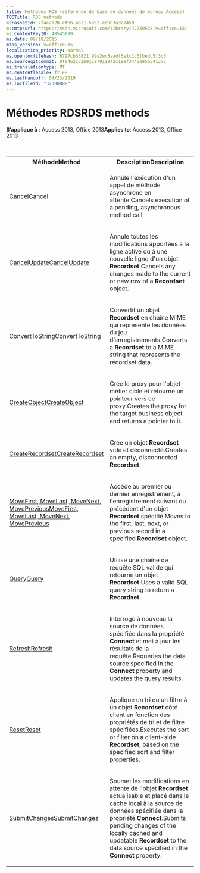 ```yaml
---
title: Méthodes RDS (référence de base de données de bureau Access)
TOCTitle: RDS methods
ms:assetid: 7f4e2a28-cf6b-4621-5352-ed983a3c7450
ms:mtpsurl: https://msdn.microsoft.com/library/JJ249538(v=office.15)
ms:contentKeyID: 48545899
ms.date: 09/18/2015
mtps_version: v=office.15
localization_priority: Normal
ms.openlocfilehash: 6797cb36821f99a2ec5aadf6e1c1c6fbedc5f3c3
ms.sourcegitcommit: 8fe462c32b91c87911942c188f3445e85a54137c
ms.translationtype: MT
ms.contentlocale: fr-FR
ms.lasthandoff: 04/23/2019
ms.locfileid: "32300888"
---
```

# <a name="rds-methods"></a><span data-ttu-id="a5a0c-102">Méthodes RDS</span><span class="sxs-lookup"><span data-stu-id="a5a0c-102">RDS methods</span></span>

<span data-ttu-id="a5a0c-103">**S’applique à** : Access 2013, Office 2013</span><span class="sxs-lookup"><span data-stu-id="a5a0c-103">**Applies to**: Access 2013, Office 2013</span></span>

<br/>

<table>
<colgroup>
<col style="width: 50%" />
<col style="width: 50%" />
</colgroup>
<tbody>
<tr class="even">
<th><span data-ttu-id="a5a0c-104">Méthode</span><span class="sxs-lookup"><span data-stu-id="a5a0c-104">Method</span></span></th>
<th><span data-ttu-id="a5a0c-105">Description</span><span class="sxs-lookup"><span data-stu-id="a5a0c-105">Description</span></span></th>
</tr>
<tr class="odd">
<td><p><span data-ttu-id="a5a0c-106"><a href="cancel-method-rds.md">Cancel</a></span><span class="sxs-lookup"><span data-stu-id="a5a0c-106"><a href="cancel-method-rds.md">Cancel</a></span></span></p></td>
<td><p><span data-ttu-id="a5a0c-107">Annule l'exécution d'un appel de méthode asynchrone en attente.</span><span class="sxs-lookup"><span data-stu-id="a5a0c-107">Cancels execution of a pending, asynchronous method call.</span></span></p></td>
</tr>
<tr class="even">
<td><p><span data-ttu-id="a5a0c-108"><a href="cancelupdate-method-rds.md">CancelUpdate</a></span><span class="sxs-lookup"><span data-stu-id="a5a0c-108"><a href="cancelupdate-method-rds.md">CancelUpdate</a></span></span></p></td>
<td><p><span data-ttu-id="a5a0c-109">Annule toutes les modifications apportées à la ligne active ou à une nouvelle ligne d'un objet <strong>Recordset</strong>.</span><span class="sxs-lookup"><span data-stu-id="a5a0c-109">Cancels any changes made to the current or new row of a <strong>Recordset</strong> object.</span></span></p></td>
</tr>
<tr class="odd">
<td><p><span data-ttu-id="a5a0c-110"><a href="converttostring-method-rds.md">ConvertToString</a></span><span class="sxs-lookup"><span data-stu-id="a5a0c-110"><a href="converttostring-method-rds.md">ConvertToString</a></span></span></p></td>
<td><p><span data-ttu-id="a5a0c-111">Convertit un objet <strong>Recordset</strong> en chaîne MIME qui représente les données du jeu d’enregistrements.</span><span class="sxs-lookup"><span data-stu-id="a5a0c-111">Converts a <strong>Recordset</strong> to a MIME string that represents the recordset data.</span></span></p></td>
</tr>
<tr class="even">
<td><p><span data-ttu-id="a5a0c-112"><a href="createobject-method-rds.md">CreateObject</a></span><span class="sxs-lookup"><span data-stu-id="a5a0c-112"><a href="createobject-method-rds.md">CreateObject</a></span></span></p></td>
<td><p><span data-ttu-id="a5a0c-113">Crée le proxy pour l'objet métier cible et retourne un pointeur vers ce proxy.</span><span class="sxs-lookup"><span data-stu-id="a5a0c-113">Creates the proxy for the target business object and returns a pointer to it.</span></span></p></td>
</tr>
<tr class="odd">
<td><p><span data-ttu-id="a5a0c-114"><a href="createrecordset-method-rds.md">CreateRecordset</a></span><span class="sxs-lookup"><span data-stu-id="a5a0c-114"><a href="createrecordset-method-rds.md">CreateRecordset</a></span></span></p></td>
<td><p><span data-ttu-id="a5a0c-115">Crée un objet <strong>Recordset</strong> vide et déconnecté.</span><span class="sxs-lookup"><span data-stu-id="a5a0c-115">Creates an empty, disconnected <strong>Recordset</strong>.</span></span></p></td>
</tr>
<tr class="even">
<td><p><span data-ttu-id="a5a0c-116"><a href="movefirst-movelast-movenext-and-moveprevious-methods-rds.md">MoveFirst, MoveLast, MoveNext, MovePrevious</a></span><span class="sxs-lookup"><span data-stu-id="a5a0c-116"><a href="movefirst-movelast-movenext-and-moveprevious-methods-rds.md">MoveFirst, MoveLast, MoveNext, MovePrevious</a></span></span></p></td>
<td><p><span data-ttu-id="a5a0c-117">Accède au premier ou dernier enregistrement, à l'enregistrement suivant ou précédent d'un objet <strong>Recordset</strong> spécifié.</span><span class="sxs-lookup"><span data-stu-id="a5a0c-117">Moves to the first, last, next, or previous record in a specified <strong>Recordset</strong> object.</span></span></p></td>
</tr>
<tr class="odd">
<td><p><span data-ttu-id="a5a0c-118"><a href="query-method-rds.md">Query</a></span><span class="sxs-lookup"><span data-stu-id="a5a0c-118"><a href="query-method-rds.md">Query</a></span></span></p></td>
<td><p><span data-ttu-id="a5a0c-119">Utilise une chaîne de requête SQL valide qui retourne un objet <strong>Recordset</strong>.</span><span class="sxs-lookup"><span data-stu-id="a5a0c-119">Uses a valid SQL query string to return a <strong>Recordset</strong>.</span></span></p></td>
</tr>
<tr class="even">
<td><p><span data-ttu-id="a5a0c-120"><a href="refresh-method-rds.md">Refresh</a></span><span class="sxs-lookup"><span data-stu-id="a5a0c-120"><a href="refresh-method-rds.md">Refresh</a></span></span></p></td>
<td><p><span data-ttu-id="a5a0c-121">Interroge à nouveau la source de données spécifiée dans la propriété <strong>Connect</strong> et met à jour les résultats de la requête.</span><span class="sxs-lookup"><span data-stu-id="a5a0c-121">Requeries the data source specified in the <strong>Connect</strong> property and updates the query results.</span></span></p></td>
</tr>
<tr class="odd">
<td><p><span data-ttu-id="a5a0c-122"><a href="reset-method-rds.md">Reset</a></span><span class="sxs-lookup"><span data-stu-id="a5a0c-122"><a href="reset-method-rds.md">Reset</a></span></span></p></td>
<td><p><span data-ttu-id="a5a0c-123">Applique un tri ou un filtre à un objet <strong>Recordset</strong> côté client en fonction des propriétés de tri et de filtre spécifiées.</span><span class="sxs-lookup"><span data-stu-id="a5a0c-123">Executes the sort or filter on a client-side <strong>Recordset</strong>, based on the specified sort and filter properties.</span></span></p></td>
</tr>
<tr class="even">
<td><p><span data-ttu-id="a5a0c-124"><a href="submitchanges-method-rds.md">SubmitChanges</a></span><span class="sxs-lookup"><span data-stu-id="a5a0c-124"><a href="submitchanges-method-rds.md">SubmitChanges</a></span></span></p></td>
<td><p><span data-ttu-id="a5a0c-125">Soumet les modifications en attente de l'objet <strong>Recordset</strong> actualisable et placé dans le cache local à la source de données spécifiée dans la propriété <strong>Connect</strong>.</span><span class="sxs-lookup"><span data-stu-id="a5a0c-125">Submits pending changes of the locally cached and updatable <strong>Recordset</strong> to the data source specified in the <strong>Connect</strong> property.</span></span></p></td>
</tr>
</tbody>
</table>

<br/>
